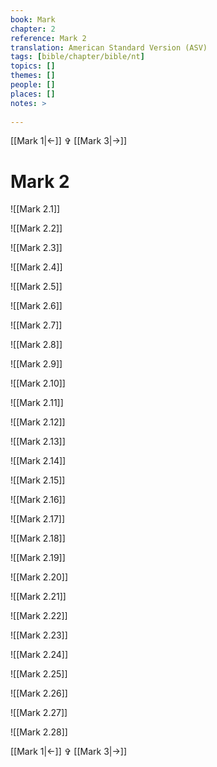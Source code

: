 ```yaml
---
book: Mark
chapter: 2
reference: Mark 2
translation: American Standard Version (ASV)
tags: [bible/chapter/bible/nt]
topics: []
themes: []
people: []
places: []
notes: >
  
---
```


[[Mark 1|<-]] ✞ [[Mark 3|->]]

# Mark 2

![[Mark 2.1]]

![[Mark 2.2]]

![[Mark 2.3]]

![[Mark 2.4]]

![[Mark 2.5]]

![[Mark 2.6]]

![[Mark 2.7]]

![[Mark 2.8]]

![[Mark 2.9]]

![[Mark 2.10]]

![[Mark 2.11]]

![[Mark 2.12]]

![[Mark 2.13]]

![[Mark 2.14]]

![[Mark 2.15]]

![[Mark 2.16]]

![[Mark 2.17]]

![[Mark 2.18]]

![[Mark 2.19]]

![[Mark 2.20]]

![[Mark 2.21]]

![[Mark 2.22]]

![[Mark 2.23]]

![[Mark 2.24]]

![[Mark 2.25]]

![[Mark 2.26]]

![[Mark 2.27]]

![[Mark 2.28]]

[[Mark 1|<-]] ✞ [[Mark 3|->]]
